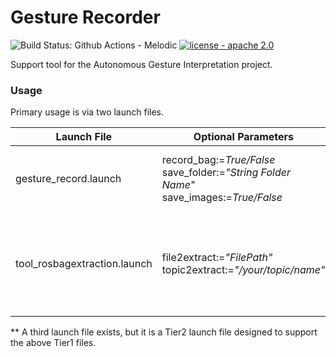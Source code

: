 # Gesture Recorder

![Build Status: Github Actions - Melodic](https://github.com/osu-aims/gesture-recorder/actions/workflows/ci_focal_melodic.yml/badge.svg)
[![license - apache 2.0](https://img.shields.io/:license-Apache%202.0-yellowgreen.svg)](https://opensource.org/licenses/Apache-2.0)


Support tool for the Autonomous Gesture Interpretation project. 


### Usage
Primary usage is via two launch files.

| Launch File | Optional Parameters | Description |
| ----------- | ------------------- | ----------- |
| gesture_record.launch | record_bag:=*True/False* <br>save_folder:=*"String Folder Name"* <br>save_images:=*True/False* | Tool for recording gestures using a camera. |
| tool_rosbagextraction.launch | file2extract:=*"FilePath"* <br>topic2extract:=*"/your/topic/name"* | Tool for extracting individual frames from existing ROSBag files. |

** A third launch file exists, but it is a Tier2 launch file designed to support the above Tier1 files. 
